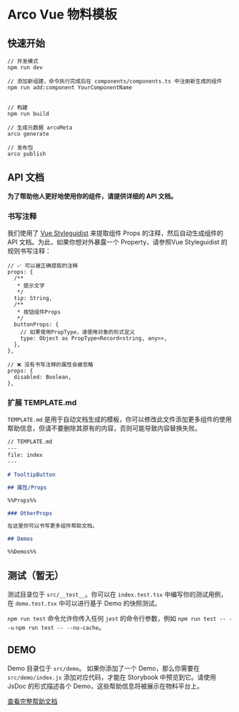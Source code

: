 # Arco Vue 物料模板

## 快速开始

```
// 开发模式
npm run dev

// 添加新组建，命令执行完成后在 components/components.ts 中注册新生成的组件
npm run add:component YourComponentName


// 构建
npm run build

// 生成元数据 arcoMeta
arco generate

// 发布包
arco publish
```

## API 文档

**为了帮助他人更好地使用你的组件，请提供详细的 API 文档。**

### 书写注释

我们使用了 [Vue Styleguidist](https://vue-styleguidist.github.io/) 来提取组件 Props 的注释，然后自动生成组件的 API 文档。为此，如果你想对外暴露一个 Property，请参照Vue Styleguidist 的规则书写注释：

```vue
// ✅ 可以被正确提取的注释
props: {
  /**
   * 提示文字
   */
  tip: String,
  /**
   * 按钮组件Props
   */
  buttonProps: {
    // 如果使用PropType，请使用对象的形式定义
    type: Object as PropType<Record<string, any>>,
  },
},

// ❌ 没有书写注释的属性会被忽略
props: {
  disabled: Boolean,
},
```

### 扩展 TEMPLATE.md

`TEMPLATE.md` 是用于自动文档生成的模板，你可以修改此文件添加更多组件的使用帮助信息，但请不要删除其原有的内容，否则可能导致内容替换失败。

```markdown
// TEMPLATE.md
---
file: index
---

# TooltipButton

## 属性/Props

%%Props%%

### OtherProps

在这里你可以书写更多组件帮助文档。

## Demos

%%Demos%%
```

## 测试（暂无）

测试目录位于 `src/__test__`。你可以在 `index.test.tsx` 中编写你的测试用例，在 `demo.test.tsx` 中可以进行基于 Demo 的快照测试。

`npm run test` 命令允许你传入任何 `jest` 的命令行参数，例如 `npm run test -- --u` `npm run test -- --no-cache`。

## DEMO

Demo 目录位于 `src/demo`。 如果你添加了一个 Demo，那么你需要在 `src/demo/index.js` 添加对应代码，才能在 Storybook 中预览到它。请使用 JsDoc 的形式描述各个 Demo，这些帮助信息将被展示在物料平台上。

[查看完整帮助文档](https://arco.design/cli)
